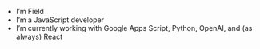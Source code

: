 - I’m Field
- I’m a JavaScript developer
- I’m currently working with Google Apps Script, Python, OpenAI, and (as always) React

<!---
fieldpalmer/fieldpalmer is a ✨ special ✨ repository because its `README.md` (this file) appears on your GitHub profile.
You can click the Preview link to take a look at your changes.
--->
